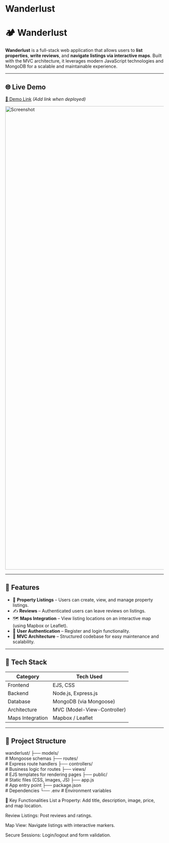 # Wanderlust
 # 🏕️ Wanderlust

**Wanderlust** is a full-stack web application that allows users to **list properties**, **write reviews**, and **navigate listings via interactive maps**. Built with the MVC architecture, it leverages modern JavaScript technologies and MongoDB for a scalable and maintainable experience.

---

## 🌐 Live Demo

[🔗 Demo Link](#) *(Add link when deployed)*

 <img width="1470" alt="Screenshot " src="https://github.com/user-attachments/assets/10828980-65e5-4580-a4b3-6dde709ee636">
<!--  <img width="1470" alt="Screenshot " src="https://github.com/user-attachments/assets/1bc50b85-b421-4122-8ba4-ae68b2b61432"> -->

---

## 🚀 Features

- 🏡 **Property Listings** – Users can create, view, and manage property listings.
- ✍️ **Reviews** – Authenticated users can leave reviews on listings.
- 🗺️ **Maps Integration** – View listing locations on an interactive map (using Mapbox or Leaflet).
- 👤 **User Authentication** – Register and login functionality.
- 🧭 **MVC Architecture** – Structured codebase for easy maintenance and scalability.

---

## 🧱 Tech Stack

| Category         | Tech Used              |
|------------------|------------------------|
| Frontend         | EJS, CSS               |
| Backend          | Node.js, Express.js    |
| Database         | MongoDB (via Mongoose) |
| Architecture     | MVC (Model-View-Controller) |
| Maps Integration | Mapbox / Leaflet       |

---

## 📁 Project Structure

wanderlust/ ├── models/ <br> # Mongoose schemas ├── routes/  <br> # Express route handlers ├── controllers/  <br> # Business logic for routes ├── views/ <br>  # EJS templates for rendering pages ├── public/ <br>  # Static files (CSS, images, JS) ├── app.js  <br> # App entry point ├── package.json  <br> # Dependencies └── .env # Environment variables

🧪 Key Functionalities
List a Property: Add title, description, image, price, and map location.

Review Listings: Post reviews and ratings.

Map View: Navigate listings with interactive markers.

Secure Sessions: Login/logout and form validation.





